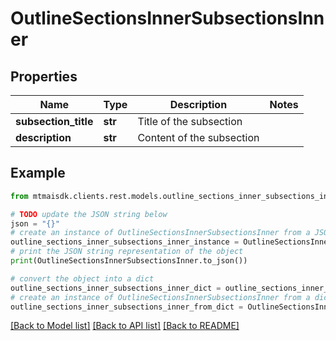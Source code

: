 # OutlineSectionsInnerSubsectionsInner


## Properties

Name | Type | Description | Notes
------------ | ------------- | ------------- | -------------
**subsection_title** | **str** | Title of the subsection | 
**description** | **str** | Content of the subsection | 

## Example

```python
from mtmaisdk.clients.rest.models.outline_sections_inner_subsections_inner import OutlineSectionsInnerSubsectionsInner

# TODO update the JSON string below
json = "{}"
# create an instance of OutlineSectionsInnerSubsectionsInner from a JSON string
outline_sections_inner_subsections_inner_instance = OutlineSectionsInnerSubsectionsInner.from_json(json)
# print the JSON string representation of the object
print(OutlineSectionsInnerSubsectionsInner.to_json())

# convert the object into a dict
outline_sections_inner_subsections_inner_dict = outline_sections_inner_subsections_inner_instance.to_dict()
# create an instance of OutlineSectionsInnerSubsectionsInner from a dict
outline_sections_inner_subsections_inner_from_dict = OutlineSectionsInnerSubsectionsInner.from_dict(outline_sections_inner_subsections_inner_dict)
```
[[Back to Model list]](../README.md#documentation-for-models) [[Back to API list]](../README.md#documentation-for-api-endpoints) [[Back to README]](../README.md)


